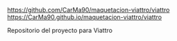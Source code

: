 https://github.com/CarMa90/maquetacion-viattro/viattro
https://CarMa90.github.io/maquetacion-viattro/viattro






Repositorio del proyecto para Viattro